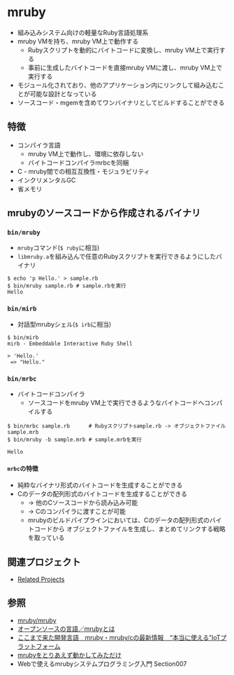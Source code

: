 # mruby
- 組み込みシステム向けの軽量なRuby言語処理系
- mruby VMを持ち、mruby VM上で動作する
  - Rubyスクリプトを動的にバイトコードに変換し、mruby VM上で実行する
  - 事前に生成したバイトコードを直接mruby VMに渡し、mruby VM上で実行する
- モジュール化されており、他のアプリケーション内にリンクして組み込むことが可能な設計となっている
- ソースコード・mgemを含めてワンバイナリとしてビルドすることができる

## 特徴
- コンパイラ言語
  - mruby VM上で動作し、環境に依存しない
  - バイトコードコンパイラmrbcを同梱
- C - mruby間での相互互換性・モジュラビリティ
- インクリメンタルGC
- 省メモリ

## mrubyのソースコードから作成されるバイナリ
### `bin/mruby`
- `mruby`コマンド(`$ ruby`に相当)
- `libmruby.a`を組み込んで任意のRubyスクリプトを実行できるようにしたバイナリ

```
$ echo 'p Hello.' > sample.rb
$ bin/mruby sample.rb # sample.rbを実行
Hello
```

### `bin/mirb`
- 対話型mrubyシェル(`$ irb`に相当)

```
$ bin/mirb
mirb - Embeddable Interactive Ruby Shell

> 'Hello.'
 => "Hello."
```

### `bin/mrbc`
- バイトコードコンパイラ
  - ソースコードをmruby VM上で実行できるようなバイトコードへコンパイルする

```
$ bin/mrbc sample.rb      # Rubyスクリプトsample.rb -> オブジェクトファイルsample.mrb
$ bin/mruby -b sample.mrb # sample.mrbを実行

Hello
```

#### `mrbc`の特徴
- 純粋なバイナリ形式のバイトコードを生成することができる
- Cのデータの配列形式のバイトコードを生成することができる
  - -> 他のCソースコードから読み込み可能
  - -> Cのコンパイラに渡すことが可能
  - mrubyのビルドパイプラインにおいては、Cのデータの配列形式のバイトコードから
    オブジェクトファイルを生成し、まとめてリンクする戦略を取っている

## 関連プロジェクト
- [Related Projects](https://github.com/mruby/mruby/wiki/Related-Projects)

## 参照
- [mruby/mruby](https://github.com/mruby/mruby)
- [オープンソースの言語／mrubyとは](https://www.ossnews.jp/oss_info/mruby)
- [ここまで来た開発言語　mruby・mruby/cの最新情報　“本当に使える”IoTプラットフォーム](https://www.slideshare.net/shimane-itoc/mrubymrubyciot)
- [mrubyをとりあえず動かしてみただけ](https://dojineko.hateblo.jp/entry/2016/02/11/204349)
- Webで使えるmrubyシステムプログラミング入門 Section007
